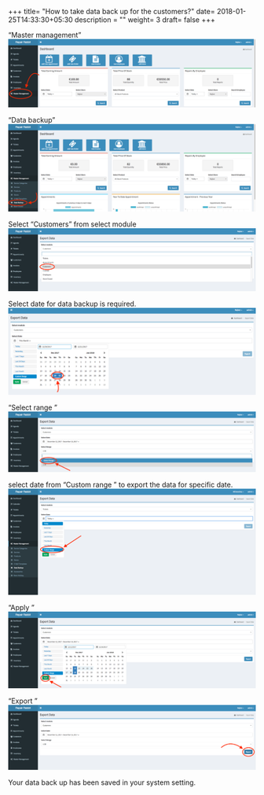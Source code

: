 +++
title= "How to take data back up for the customers?"
date= 2018-01-25T14:33:30+05:30
description = ""
weight= 3 
draft= false
+++



“Master management”
![How to take data back for the customers?](/images/data_back_up_customers/go_to_master.png)

“Data backup”
![How to take data back for the customers?](/images/data_back_up_customers/click_data_backup.png)

Select “Customers” from select module
![How to take data back for the customers?](/images/data_back_up_customers/select_customers_module.png)

Select date for data backup  is required. 
![How to take data back for the customers?](/images/data_back_up_customers/select_date_cus.png)

“Select range ”
![How to take data back for the customers?](/images/data_back_up_customers/select_range_customers.png)


select date from “Custom range ” to export the data for specific date.
![How to take data back for the customers?](/images/data_back_up_customers/custom_range_customers-min.png)

“Apply ”
![How to take data back for the customers?](/images/data_back_up_customers/apply_customers.png)

“Export ” 
![How to take data back for the customers?](/images/data_back_up_customers/export_customers.png)


Your data back up has been saved in your system setting.
